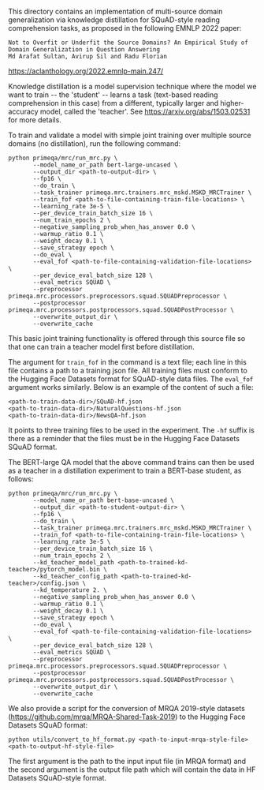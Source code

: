 This directory contains an implementation of multi-source domain generalization via knowledge distillation for SQuAD-style reading comprehension tasks, as proposed in the following EMNLP 2022 paper:

```
Not to Overfit or Underfit the Source Domains? An Empirical Study of Domain Generalization in Question Answering
Md Arafat Sultan, Avirup Sil and Radu Florian
```
https://aclanthology.org/2022.emnlp-main.247/

Knowledge distillation is a model supervision technique where the model we want to train -- the 'student' -- learns a task (text-based reading comprehension in this case) from a different, typically larger and higher-accuracy model, called the 'teacher'. See https://arxiv.org/abs/1503.02531 for more details.

To train and validate a model with simple joint training over multiple source domains (no distillation), run the following command:
```
python primeqa/mrc/run_mrc.py \
       --model_name_or_path bert-large-uncased \
       --output_dir <path-to-output-dir> \
       --fp16 \
       --do_train \
       --task_trainer primeqa.mrc.trainers.mrc_mskd.MSKD_MRCTrainer \
       --train_fof <path-to-file-containing-train-file-locations> \
       --learning_rate 3e-5 \
       --per_device_train_batch_size 16 \
       --num_train_epochs 2 \
       --negative_sampling_prob_when_has_answer 0.0 \
       --warmup_ratio 0.1 \
       --weight_decay 0.1 \
       --save_strategy epoch \
       --do_eval \
       --eval_fof <path-to-file-containing-validation-file-locations> \
       --per_device_eval_batch_size 128 \
       --eval_metrics SQUAD \
       --preprocessor primeqa.mrc.processors.preprocessors.squad.SQUADPreprocessor \
       --postprocessor primeqa.mrc.processors.postprocessors.squad.SQUADPostProcessor \
       --overwrite_output_dir \
       --overwrite_cache
```
This basic joint training functionality is offered through this source file so that one can train a teacher model first before distillation.

The argument for `train_fof` in the command is a text file; each line in this file contains a path to a training json file. All training files must conform to the Hugging Face Datasets format for SQuAD-style data files. The `eval_fof` argument works similarly. Below is an example of the content of such a file:
```
<path-to-train-data-dir>/SQuAD-hf.json
<path-to-train-data-dir>/NaturalQuestions-hf.json
<path-to-train-data-dir>/NewsQA-hf.json
```
It points to three training files to be used in the experiment. The `-hf` suffix is there as a reminder that the files must be in the Hugging Face Datasets SQuAD format.

The BERT-large QA model that the above command trains can then be used as a teacher in a distillation experiment to train a BERT-base student, as follows:
```
python primeqa/mrc/run_mrc.py \
       --model_name_or_path bert-base-uncased \
       --output_dir <path-to-student-output-dir> \
       --fp16 \
       --do_train \
       --task_trainer primeqa.mrc.trainers.mrc_mskd.MSKD_MRCTrainer \
       --train_fof <path-to-file-containing-train-file-locations> \
       --learning_rate 3e-5 \
       --per_device_train_batch_size 16 \
       --num_train_epochs 2 \
       --kd_teacher_model_path <path-to-trained-kd-teacher>/pytorch_model.bin \
       --kd_teacher_config_path <path-to-trained-kd-teacher>/config.json \
       --kd_temperature 2. \
       --negative_sampling_prob_when_has_answer 0.0 \
       --warmup_ratio 0.1 \
       --weight_decay 0.1 \
       --save_strategy epoch \
       --do_eval \
       --eval_fof <path-to-file-containing-validation-file-locations> \
       --per_device_eval_batch_size 128 \
       --eval_metrics SQUAD \
       --preprocessor primeqa.mrc.processors.preprocessors.squad.SQUADPreprocessor \
       --postprocessor primeqa.mrc.processors.postprocessors.squad.SQUADPostProcessor \
       --overwrite_output_dir \
       --overwrite_cache       
```

We also provide a script for the conversion of MRQA 2019-style datasets (https://github.com/mrqa/MRQA-Shared-Task-2019) to the Hugging Face Datasets SQuAD format:
```
python utils/convert_to_hf_format.py <path-to-input-mrqa-style-file> <path-to-output-hf-style-file>
```
The first argument is the path to the input input file (in MRQA format) and the second argument is the output file path which will contain the data in HF Datasets SQuAD-style format.